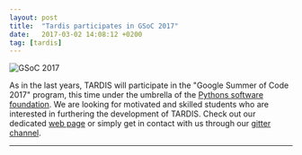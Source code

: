 ```yaml
---
layout: post
title:  "Tardis participates in GSoC 2017"
date:   2017-03-02 14:08:12 +0200
tag: [tardis]
---
```


![GSoC 2017](https://developers.google.com/open-source/gsoc/resources/downloads/GSoC-logo-horizontal.svg)

As in the last years, TARDIS will participate in the "Google Summer of Code
2017" program, this time under the umbrella of the [Pythons software
foundation][PSF]. We are looking for motivated and skilled students who are
interested in furthering the development of TARDIS. Check out our dedicated
[web page][TardisGsoc] or simply get in contact with us through our [gitter
channel][TardisGitter].

- - - 


[PSF]: http://python-gsoc.org/
[TardisGsoc]: http://opensupernova.org/gsoc2017/doku.php
[TardisGitter]: https://gitter.im/tardis-sn/gsoc2017
